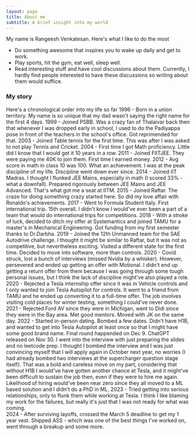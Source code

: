 ```yaml
---
layout: page
title: About me
subtitle: A brief insight into my world
---
```


My name is Rangeesh Venkatesan. Here's what I like to do the most

- Do something awesome that inspires you to wake up daily and get to work.
- Play sports, hit the gym, eat well, sleep well.
- Read interesting stuff and have cool discussions about them. Currently, I hardly find people interested to have these discussions so writing about them would suffice. 

### My story

Here's a chronological order into my life so far
1996 - Born in a union territory. My name is so unique that my dad wasn't saying the right name for the first 4 days. 
1999 - Joined PSBB. Was a crazy fan of Thalaivar back then that whenever I was dropped early in school, I used to do the Padiyappa pose in front of the teachers in the school's office. Got reprimended for that. 
2003 - Joined Table tennis for the first time. This was after I was asked to not play Tennis and Cricket. 
2004 - First time I got Math proficiency. Little did I know that I would get it 10 years in a row. 
2011 - Joined FIITJEE. They were paying me 40K to join them. First time I earned money. 
2012 - Avg score in math in class 10 was 100. What an achievement. I was at the peak discipline of my life. Discipline went down ever since. 
2014 - Joined IIT Madras. I thought I flunked JEE Mains, especially in math (I scored 33% - what a downfall). Prepared rigorously between JEE Mains and JEE Advanced. That's what got me a seat at IITM.
2015 - Joined Raftar. The craze for doing something crazy started here. So did my love affair with Ronaldo's achievements. 
2017 - Went to Formula Student Italy. First international trip. 15th overall. I didn't know I would've ever been a part of a team that would do international trips for competitions.
2018 - With a stroke of luck, decided to ditch my offer at Systemantics and joined TAMU for a master's in Mechanical Engineering. Got funding from my first semester thanks to Dr.Darbha. 
2019 - Joined the 12th Unmanned team for the SAE Autodrive challenge. I thought it might be similar to Raftar, but it was not as competitive, but nevertheless exciting. Visited a different state for the first time. Decided to move into software, more than controls.
2020 - Covid struck, lost a bunch of interviews (missed Nvidia by a whisker). However, persevered and ended up getting an offer with Motional. I didn't end up getting a return offer from them because I was going through some tough personal issues, but I think the lack of discipline might've also played a role. 
2020 - Rejected a Tesla internship offer since it was in Vehicle controls and I only wanted to join Tesla Autopilot for controls. It went to a friend from TAMU and he ended up converting it to a full-time offer. The job involves visiting cold places for winter testing, something I could've never done. 
2021 - Rejected Ford AV since they were in Michigan, went to Didi since they were in the Bay area. Met good mentors. Moved with JK on the same day. 
2022 - Started in-person dating. Bombed a few dates. Didn't have H1B, and wanted to get into Tesla Autopilot at least once so that I might have some good brand name. Final round happended on Dec 9. ChatGPT released on Nov 30. I went into the interview with just preparing the slides and no leetcode prep. I thought I bombed the interview and I was just convincing myself that I will apply again in October next year, no worries (I had already bombed two interviews at the supercharger question stage itself). That was a bold and careless move on my part, considering that without H1B I would've have gotten another chance at Tesla, and it might've been difficult to sustain the job then, even if they were to hire me again. Likelihood of hiring would've been near zero since they all moved to a ML based solution and I didn't do a PhD in ML. 
2023 -  Tried getting into serious relationships, only to flunk them while working at Tesla. I think I like blaming my work for the failures, but really it's just that I was not ready for what was coming.  
2024 -  After surviving layoffs, crossed the March 5 deadline to get my 1 year vest. Shipped ASS - which was one of the best things I've worked on, went through a breakup and some more. 
